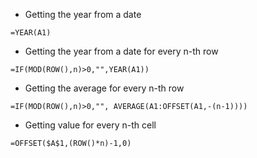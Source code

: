 * Getting the year from a date
```
=YEAR(A1)
```

* Getting the year from a date for every n-th row
```
=IF(MOD(ROW(),n)>0,"",YEAR(A1))
```

* Getting the average for every n-th row
```
=IF(MOD(ROW(),n)>0,"", AVERAGE(A1:OFFSET(A1,-(n-1))))
```

* Getting value for every n-th cell
```
=OFFSET($A$1,(ROW()*n)-1,0)
```
